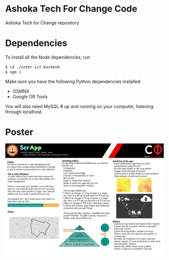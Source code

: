 # Ashoka Tech For Change Code
Ashoka Tech for Change repository

# Dependencies
To install all the Node dependencies, run
```
$ cd ./inter-iit-backend
$ npm i
```

Make sure you have the following Python dependencies installed:
- OSMNX
- Google OR Tools

You will also need MySQL 8 up and running on your computer, listening through localhost.

# Poster

![Poster](Poster.jpg)
